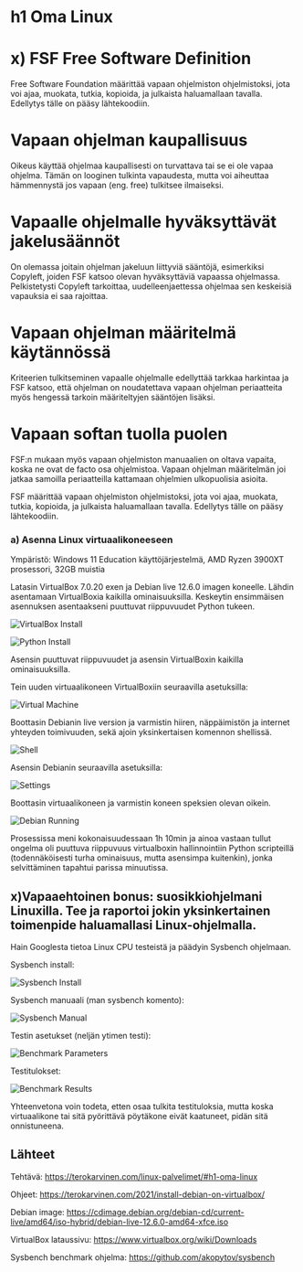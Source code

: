 # h1 Oma Linux

# x) FSF Free Software Definition

Free Software Foundation määrittää vapaan ohjelmiston ohjelmistoksi, jota voi ajaa, muokata, tutkia, kopioida, ja julkaista haluamallaan tavalla.
Edellytys tälle on pääsy lähtekoodiin.

# Vapaan ohjelman kaupallisuus

Oikeus käyttää ohjelmaa kaupallisesti on turvattava tai se ei ole vapaa ohjelma.
Tämän on looginen tulkinta vapaudesta, mutta voi aiheuttaa hämmennystä jos vapaan (eng. free) tulkitsee ilmaiseksi.

# Vapaalle ohjelmalle hyväksyttävät jakelusäännöt
On olemassa joitain ohjelman jakeluun liittyviä sääntöjä, esimerkiksi Copyleft, joiden FSF katsoo olevan hyväksyttäviä vapaassa ohjelmassa.
Pelkistetysti Copyleft tarkoittaa, uudelleenjaettessa ohjelmaa sen keskeisiä vapauksia ei saa rajoittaa.

# Vapaan ohjelman määritelmä käytännössä
Kriteerien tulkitseminen vapaalle ohjelmalle edellyttää tarkkaa harkintaa ja  FSF katsoo, että ohjelman on noudatettava vapaan ohjelman periaatteita myös hengessä tarkoin määriteltyjen sääntöjen lisäksi.

# Vapaan softan tuolla puolen
FSF:n mukaan myös vapaan ohjelmiston manuaalien on oltava vapaita, koska ne ovat de facto osa ohjelmistoa.
Vapaan ohjelman määritelmän joi jatkaa samoilla periaatteilla kattamaan ohjelmien ulkopuolisia asioita.

FSF määrittää vapaan ohjelmiston ohjelmistoksi, jota voi ajaa, muokata, tutkia, kopioida, ja julkaista haluamallaan tavalla.
Edellytys tälle on pääsy lähtekoodiin.


### a) Asenna Linux virtuaalikoneeseen

Ympäristö: Windows 11 Education käyttöjärjestelmä, AMD Ryzen 3900XT prosessori, 32GB muistia

Latasin VirtualBox 7.0.20 exen ja Debian live 12.6.0 imagen koneelle.
Lähdin asentamaan VirtualBoxia kaikilla ominaisuuksilla. Keskeytin ensimmäisen asennuksen asentaakseni puuttuvat riippuvuudet Python tukeen.

![VirtualBox Install](1_virtualbox_install.png)

![Python Install](2_python_install.png)

Asensin puuttuvat riippuvuudet ja asensin VirtualBoxin kaikilla ominaisuuksilla.

Tein uuden virtuaalikoneen VirtualBoxiin seuraavilla asetuksilla:

![Virtual Machine](3_virtual_machine.png)

Boottasin Debianin live version ja varmistin hiiren, näppäimistön ja internet yhteyden toimivuuden, sekä ajoin yksinkertaisen komennon shellissä.

![Shell](5_hello_debian.png)

Asensin Debianin seuraavilla asetuksilla:

![Settings](6_install_settings.png)

Boottasin virtuaalikoneen ja varmistin koneen speksien olevan oikein.

![Debian Running](8_debian_running.png)

Prosessissa meni kokonaisuudessaan 1h 10min ja ainoa vastaan tullut ongelma oli puuttuva riippuvuus virtualboxin hallinnointiin Python scripteillä (todennäköisesti turha ominaisuus, mutta asensimpa kuitenkin), jonka selvittäminen tapahtui parissa minuutissa.

## x)Vapaaehtoinen bonus: suosikkiohjelmani Linuxilla. Tee ja raportoi jokin yksinkertainen toimenpide haluamallasi Linux-ohjelmalla.

Hain Googlesta tietoa Linux CPU testeistä ja päädyin Sysbench ohjelmaan.

Sysbench install:

![Sysbench Install](h1_x1_sysbench_install.png)

Sysbench manuaali (man sysbench komento):

![Sysbench Manual](h1_x2_sysbench_manual.png)

Testin asetukset (neljän ytimen testi):

![Benchmark Parameters](h1_x3_benchmark_parameters.png)

Testitulokset:

![Benchmark Results](h1_x4_benchmark_results.png)

Yhteenvetona voin todeta, etten osaa tulkita testituloksia, mutta koska virtuaalikone tai sitä pyörittävä pöytäkone eivät kaatuneet, pidän sitä onnistuneena.


## Lähteet
Tehtävä: https://terokarvinen.com/linux-palvelimet/#h1-oma-linux

Ohjeet: https://terokarvinen.com/2021/install-debian-on-virtualbox/

Debian image: https://cdimage.debian.org/debian-cd/current-live/amd64/iso-hybrid/debian-live-12.6.0-amd64-xfce.iso

VirtualBox lataussivu: https://www.virtualbox.org/wiki/Downloads

Sysbench benchmark ohjelma: https://github.com/akopytov/sysbench
